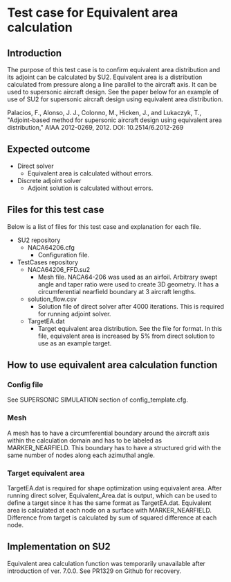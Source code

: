 # Test case for Equivalent area calculation 

## Introduction
The purpose of this test case is to confirm equivalent area distribution and its adjoint can be calculated by SU2. Equivalent area is a distribution calculated from pressure along a line parallel to the aircraft axis. It can be used to supersonic aircraft design. See the paper below for an example of use of SU2 for supersonic aircraft design using equivalent area distribution.

Palacios, F., Alonso, J. J., Colonno, M., Hicken, J., and Lukaczyk, T., "Adjoint-based method for supersonic aircraft design using equivalent area distribution," AIAA 2012-0269, 2012. DOI: 10.2514/6.2012-269

## Expected outcome
- Direct solver
  - Equivalent area is calculated without errors.
- Discrete adjoint solver
  - Adjoint solution is calculated without errors.

## Files for this test case
Below is a list of files for this test case and explanation for each file.
- SU2 repository
  - NACA64206.cfg
    - Configuration file.
- TestCases repository
  - NACA64206_FFD.su2
    - Mesh file. NACA64-206 was used as an airfoil. Arbitrary swept angle and taper ratio were used to create 3D geometry. It has a circumferential nearfield boundary at 3 aircraft lengths.
  - solution_flow.csv
    - Solution file of direct solver after 4000 iterations. This is required for running adjoint solver.
  - TargetEA.dat
    - Target equivalent area distribution. See the file for format. In this file, equivalent area is increased by 5% from direct solution to use as an example target.

## How to use equivalent area calculation function

### Config file
See SUPERSONIC SIMULATION section of config_template.cfg.

### Mesh
A mesh has to have a circumferential boundary around the aircraft axis within the calculation domain and has to be labeled as MARKER_NEARFIELD. This boundary has to have a structured grid with the same number of nodes along each azimuthal angle.

### Target equivalent area
TargetEA.dat is required for shape optimization using equivalent area. After running direct solver, Equivalent_Area.dat is output, which can be used to define a target since it has the same format as TargetEA.dat. Equivalent area is calculated at each node on a surface with MARKER_NEARFIELD. Difference from target is calculated by sum of squared difference at each node.

## Implementation on SU2
Equivalent area calculation function was temporarily unavailable after introduction of ver. 7.0.0. See PR1329 on Github for recovery.